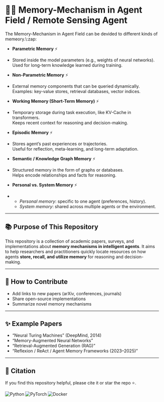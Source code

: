 # :robot::brain: Memory-Mechanism in Agent Field / Remote Sensing Agent  
The Memory-Mechanism in Agent Field can be devided to different kinds of memeory.\\\:zap:

- **Parametric Memory**  :zap:
- 
  Stored inside the model parameters (e.g., weights of neural networks). Used for long-term knowledge learned during training.

- **Non-Parametric Memory**  :zap:
- 
  External memory components that can be queried dynamically.  
  Examples: key-value stores, retrieval databases, vector indices.

- **Working Memory (Short-Term Memory)**  :zap:
- 
  Temporary storage during task execution, like KV-Cache in transformers.  
  Keeps recent context for reasoning and decision-making.

- **Episodic Memory**  :zap:
- 
  Stores agent’s past experiences or trajectories.  
  Useful for reflection, meta-learning, and long-term adaptation.

- **Semantic / Knowledge Graph Memory**  :zap:
- 
  Structured memory in the form of graphs or databases.  
  Helps encode relationships and facts for reasoning.

- **Personal vs. System Memory**  :zap:
- 
  - *Personal memory*: specific to one agent (preferences, history).  
  - *System memory*: shared across multiple agents or the environment.

---

## :books: Purpose of This Repository
This repository is a collection of academic papers, surveys, and implementations about **memory mechanisms in intelligent agents**. It aims to help researchers and practitioners quickly locate resources on how agents **store, recall, and utilize memory** for reasoning and decision-making.

---

## :rocket: How to Contribute
- Add links to new papers (arXiv, conferences, journals)  
- Share open-source implementations  
- Summarize novel memory mechanisms  

---

## :sparkles: Example Papers
- “Neural Turing Machines” (DeepMind, 2014)  
- “Memory-Augmented Neural Networks”  
- “Retrieval-Augmented Generation (RAG)”  
- “Reflexion / ReAct / Agent Memory Frameworks (2023–2025)”  

---

## :memo: Citation
If you find this repository helpful, please cite it or star the repo ⭐️.

![Python](https://img.shields.io/badge/Python-3.10+-3776AB?style=for-the-badge&logo=python&logoColor=white)
![PyTorch](https://img.shields.io/badge/PyTorch-2.x-EE4C2C?style=for-the-badge&logo=pytorch&logoColor=white)
![Docker](https://img.shields.io/badge/Docker-ready-2496ED?style=for-the-badge&logo=docker&logoColor=white)


